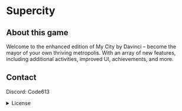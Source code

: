 # Supercity
## About this game
Welcome to the enhanced edition of My City by Davinci – become the mayor of your own thriving metropolis. With an array of new features, including additional activities, improved UI, achievements, and more.






## Contact
Discord: Code613

<details>
<summary>License</summary>
This project is licensed under the [Creative Commons Attribution-NonCommercial-NoDerivs 4.0 International License](https://creativecommons.org/licenses/by-nc-nd/4.0/).
For a human-readable summary of the license terms, please refer to the [CC BY-NC-ND 4.0 Deed](https://creativecommons.org/licenses/by-nc-nd/4.0/deed.en).
The full text of the license can be found in the [LICENSE](LICENSE) file.
Supercity © 2023 by Code613 is licensed under CC BY-NC-ND 4.0 
</details>

